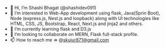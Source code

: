 - 👋 Hi, I’m Shashi Bhagat (@shashidev091)
- 👀 I’m interested in Web-App development using flask, Java(Sprin Boot), Node (express.js, Nest.js and loopback) along with UI technologies like HTML, CSS, JS, Bootstrap, React, Next.js and jinja2 and others.
- 🌱 I’m currently learning flask and D3.js
- 💞️ I’m looking to collaborate on MERN, Flask full-stack profile.
- 📫 How to reach me => @skujur871@gmail.com

<!---
shashidev091/shashidev091 is a ✨ special ✨ repository because its `README.md` (this file) appears on your GitHub profile.
You can click the Preview link to take a look at your changes.
--->
